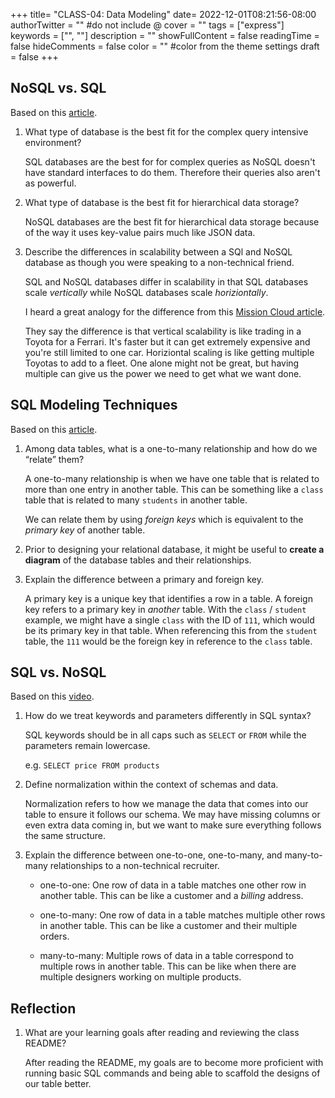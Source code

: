 +++
title= "CLASS-04: Data Modeling"
date=  2022-12-01T08:21:56-08:00
authorTwitter = "" #do not include @
cover = ""
tags = ["express"]
keywords = ["", ""]
description = ""
showFullContent = false
readingTime = false
hideComments = false
color = "" #color from the theme settings
draft = false
+++

## NoSQL vs. SQL

Based on this [article](https://www.thegeekstuff.com/2014/01/sql-vs-nosql-db/?utm_source=tuicool).

1. What type of database is the best fit for the complex query intensive environment?

    SQL databases are the best for for complex queries as NoSQL doesn't have standard interfaces to do them. Therefore their queries also aren't as powerful.

2. What type of database is the best fit for hierarchical data storage?

    NoSQL databases are the best fit for hierarchical data storage because of the way it uses key-value pairs much like JSON data.

3. Describe the differences in scalability between a SQl and NoSQL database as though you were speaking to a non-technical friend.

    SQL and NoSQL databases differ in scalability in that SQL databases scale *vertically* while NoSQL databases scale *horiziontally*. 

    I heard a great analogy for the difference from this [Mission Cloud article](<https://www.missioncloud.com/blog/horizontal-vs-vertical-scaling-which-is-right-for-your-app#:~:text=With%20vertical%20scaling%20(%E2%80%9Cscaling%20up,memory%20workload%20across%20multiple%20devices>).

    They say the difference is that vertical scalability is like trading in a Toyota for a Ferrari. It's faster but it can get extremely expensive and you're still limited to one car. Horiziontal scaling is like getting multiple Toyotas to add to a fleet. One alone might not be great, but having multiple can give us the power we need to get what we want done.

## SQL Modeling Techniques

Based on this [article](https://www.essentialsql.com/get-ready-to-learn-sql-7-simplified-data-modeling/).

1. Among data tables, what is a one-to-many relationship and how do we “relate” them?

    A one-to-many relationship is when we have one table that is related to more than one entry in another table. This can be something like a `class` table that is related to many `students` in another table.

    We can relate them by using *foreign keys* which is equivalent to the *primary key* of another table.

2. Prior to designing your relational database, it might be useful to **create a diagram** of the database tables and their relationships.

3. Explain the difference between a primary and foreign key.

    A primary key is a unique key that identifies a row in a table. A foreign key refers to a primary key in *another* table. With the `class` / `student` example, we might have a single `class` with the ID of `111`, which would be its primary key in that table. When referencing this from the `student` table, the `111` would be the foreign key in reference to the `class` table.

## SQL vs. NoSQL

Based on this [video](https://www.youtube.com/watch?v=ZS_kXvOeQ5Y).

1. How do we treat keywords and parameters differently in SQL syntax?

    SQL keywords should be in all caps such as `SELECT` or `FROM` while the parameters remain lowercase. 

    e.g. `SELECT price FROM products`

2. Define normalization within the context of schemas and data.

    Normalization refers to how we manage the data that comes into our table to ensure it follows our schema. We may have missing columns or even extra data coming in, but we want to make sure everything follows the same structure.

3. Explain the difference between one-to-one, one-to-many, and many-to-many relationships to a non-technical recruiter.

    - one-to-one: One row of data in a table matches one other row in another table. This can be like a customer and a *billing* address.

    - one-to-many: One row of data in a table matches multiple other rows in another table. This can be like a customer and their multiple orders.

    - many-to-many: Multiple rows of data in a table correspond to multiple rows in another table. This can be like when there are multiple designers working on multiple products.

## Reflection

1. What are your learning goals after reading and reviewing the class README?

    After reading the README, my goals are to become more proficient with running basic SQL commands and being able to scaffold the designs of our table better.